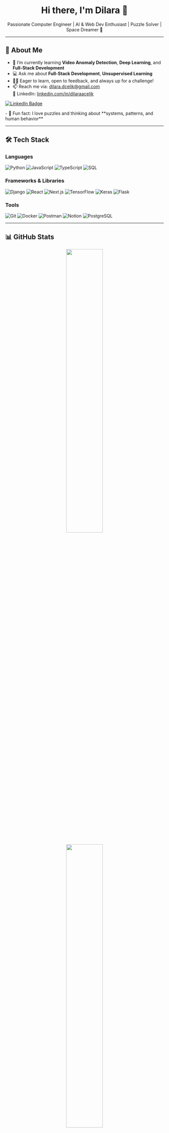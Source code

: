 <h1 align="center">Hi there, I'm Dilara 👋</h1>

<p align="center">
Passionate Computer Engineer | AI & Web Dev Enthusiast | Puzzle Solver | Space Dreamer 🚀
</p>

---

## 🚀 About Me

- 🌱 I’m currently learning **Video Anomaly Detection**, **Deep Learning**, and **Full-Stack Development**
- 💻 Ask me about **Full-Stack Development**, **Unsupervised Learning**
- 🙋‍♀️ Eager to learn, open to feedback, and always up for a challenge!
- 📫 Reach me via: [dilara.dcelik@gmail.com](mailto:dilara.dcelik@gmail.com)  
  🔗 LinkedIn: [linkedin.com/in/dilaraacelik](https://www.linkedin.com/in/dilaracelikk)

<p align="left">
  <a href="https://www.linkedin.com/in/dilaraacelik">
    <img src="https://img.shields.io/badge/-LinkedIn-0077B5?style=flat&logo=linkedin&logoColor=white" alt="LinkedIn Badge"/>
  </a>
</p>
- 🧠 Fun fact: I love puzzles and thinking about **systems, patterns, and human behavior**

---

## 🛠️ Tech Stack

### Languages  
![Python](https://img.shields.io/badge/-Python-333333?style=flat&logo=python) 
![JavaScript](https://img.shields.io/badge/-JavaScript-333333?style=flat&logo=javascript)
![TypeScript](https://img.shields.io/badge/-TypeScript-333333?style=flat&logo=typescript)
![SQL](https://img.shields.io/badge/-SQL-333333?style=flat&logo=mysql)

### Frameworks & Libraries  
![Django](https://img.shields.io/badge/-Django-092E20?style=flat&logo=django) 
![React](https://img.shields.io/badge/-React-20232A?style=flat&logo=react)
![Next.js](https://img.shields.io/badge/-Next.js-000000?style=flat&logo=next.js)
![TensorFlow](https://img.shields.io/badge/-TensorFlow-FF6F00?style=flat&logo=tensorflow)
![Keras](https://img.shields.io/badge/-Keras-D00000?style=flat&logo=keras)
![Flask](https://img.shields.io/badge/-Flask-000000?style=flat&logo=flask)

### Tools  
![Git](https://img.shields.io/badge/-Git-F05032?style=flat&logo=git)
![Docker](https://img.shields.io/badge/-Docker-2496ED?style=flat&logo=docker)
![Postman](https://img.shields.io/badge/-Postman-FF6C37?style=flat&logo=postman)
![Notion](https://img.shields.io/badge/-Notion-000000?style=flat&logo=notion)
![PostgreSQL](https://img.shields.io/badge/-PostgreSQL-336791?style=flat&logo=postgresql)

---

## 📊 GitHub Stats

<p align="center">
  <img src="https://github-readme-stats.vercel.app/api?username=dilaraacelik&show_icons=true&theme=radical" width="48%" />
</p>

<p align="center">
  <img src="https://github-readme-stats.vercel.app/api/top-langs/?username=dilaraacelik&layout=compact&theme=radical" width="48%" />
</p>

---

## 🌱 Currently Working On

- 🎯 Building **Life Catcher** — a personal progress tracking web app  
- 📹 Training a **video anomaly detection model** using CNNs + Transformers and GANs 
- 🧠 Exploring deep learning models and building modern full-stack web platforms 

---

## ✨ Quote of the Day

> "Simplicity is the ultimate sophistication." — Leonardo da Vinci

---

## 💫 Developer Vibes

😎 Code Like a Girl  
🧠 Learning never stops  
🔥 Bugs fear me  
🚀 Trying to touch the stars


---

<p align="center">
  <img src="https://media.giphy.com/media/ZVik7pBtu9dNS/giphy.gif" width="300" />
</p>


<!--
**dilaraacelik/dilaraacelik** is a ✨ _special_ ✨ repository because its `README.md` (this file) appears on your GitHub profile.

Here are some ideas to get you started:

- 🔭 I’m currently working on ...
- 🌱 I’m currently learning ...
- 👯 I’m looking to collaborate on ...
- 🤔 I’m looking for help with ...
- 💬 Ask me about ...
- 📫 How to reach me: ...
- 😄 Pronouns: ...
- ⚡ Fun fact: ...
-->
